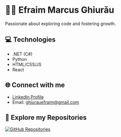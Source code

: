 # 👨‍💻 Efraim Marcus Ghiurǎu

Passionate about exploring code and fostering growth.

## 💻 Technologies

- .NET (C#)
- Python
- HTML/CSS/JS
- React

## 🌐 Connect with me

- [LinkedIn Profile](https://www.linkedin.com/in/efraim-ghiurau/)
- Email: ghiurauefraim@gmail.com

## 🚀 Explore my Repositories

[![GitHub Repositories](https://img.shields.io/badge/Explore-Repositories-brightgreen)](https://github.com/ghefraim?tab=repositories)

